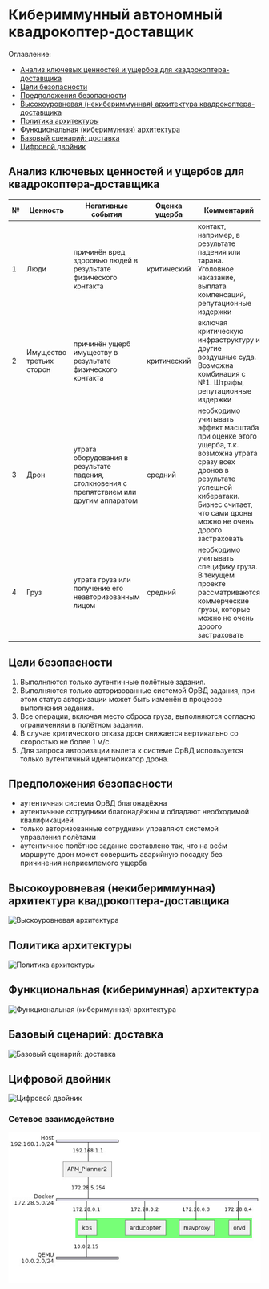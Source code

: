 # Кибериммунный автономный квадрокоптер-доставщик

Оглавление:

- [Анализ ключевых ценностей и ущербов для квадрокоптера-доставщика](#анализ-ключевых-ценностей-и-ущербов-для-квадрокоптера-доставщика)
- [Цели безопасности](#цели-безопасности)
- [Предположения безопасности](#предположения-безопасности)
- [Высокоуровневая (некибериммунная) архитектура квадрокоптера-доставщика](#высокоуровневая-некибериммунная-архитектура-квадрокоптера-доставщика)
- [Политика архитектуры](#политика-архитектуры)
- [Функциональная (киберимунная) архитектура](#функциональная-киберимунная-архитектура)
- [Базовый сценарий: доставка](#базовый-сценарий-доставка)
- [Цифровой двойник](#цифровой-двойник)

## Анализ ключевых ценностей и ущербов для квадрокоптера-доставщика

| №   | Ценность | Негативные события | Оценка ущерба | Комментарий |
| --- | -------- | ------------------ | ------------- | ----------- |
| 1 | Люди     | причинён вред здоровью людей в результате физического контакта |  критический | контакт, например, в результате падения или тарана. Уголовное наказание, выплата компенсаций, репутационные издержки |
| 2 | Имущество третьих сторон | причинён ущерб имуществу в результате физического контакта | критический | включая критическую инфраструктуру и другие воздушные суда. Возможна комбинация с №1. Штрафы, репутационные издержки |
| 3 | Дрон | утрата оборудования в результате падения, столкновения с препятствием или другим аппаратом | средний | необходимо учитывать эффект масштаба при оценке этого ущерба, т.к. возможна утрата сразу всех дронов в результате успешной кибератаки. Бизнес считает, что сами дроны можно не очень дорого застраховать |
| 4 | Груз | утрата груза или получение его неавторизованным лицом | средний | необходимо учитывать специфику груза. В текущем проекте рассматриваются коммерческие грузы, которые можно не очень дорого застраховать |

## Цели безопасности

1. Выполняются только аутентичные полётные задания.
2. Выполняются только авторизованные системой ОрВД задания, при этом статус авторизации может быть изменён в процессе выполнения задания.
3. Все операции, включая место сброса груза, выполняются согласно ограничениям в полётном задании.
4. В случае критического отказа дрон снижается вертикально со скоростью не более 1 м/с.
5. Для запроса авторизации вылета к системе ОрВД используется только аутентичный идентификатор дрона.

## Предположения безопасности

- аутентичная система ОрВД благонадёжна
- аутентичные сотрудники благонадёжны и обладают необходимой квалификацией
- только авторизованные сотрудники управляют системой управления полётами
- аутентичное полётное задание составлено так, что на всём маршруте дрон может совершить аварийную посадку без причинения неприемлемого ущерба

## Высокоуровневая (некибериммунная) архитектура квадрокоптера-доставщика

![Выскоуровневая архитектура](scheme3.jpg)

## Политика архитектуры

![Политика архитектуры](scheme4.jpg)

## Функциональная (киберимунная) архитектура

![Функциональная (киберимунная) архитектура](scheme.jpg)

## Базовый сценарий: доставка

![Базовый сценарий: доставка](scheme2.jpg)

## Цифровой двойник

![Цифровой двойник](scheme5.jpg)

### Сетевое взаимодействие

![Сетевое взаимодействие](scheme6.jpg)
